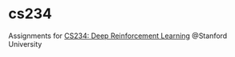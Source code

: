# cs234
Assignments for [CS234: Deep Reinforcement Learning](cs234.stanford.edu) @Stanford University
